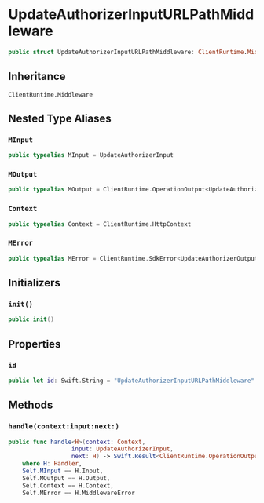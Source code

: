 # UpdateAuthorizerInputURLPathMiddleware

``` swift
public struct UpdateAuthorizerInputURLPathMiddleware: ClientRuntime.Middleware 
```

## Inheritance

`ClientRuntime.Middleware`

## Nested Type Aliases

### `MInput`

``` swift
public typealias MInput = UpdateAuthorizerInput
```

### `MOutput`

``` swift
public typealias MOutput = ClientRuntime.OperationOutput<UpdateAuthorizerOutputResponse>
```

### `Context`

``` swift
public typealias Context = ClientRuntime.HttpContext
```

### `MError`

``` swift
public typealias MError = ClientRuntime.SdkError<UpdateAuthorizerOutputError>
```

## Initializers

### `init()`

``` swift
public init() 
```

## Properties

### `id`

``` swift
public let id: Swift.String = "UpdateAuthorizerInputURLPathMiddleware"
```

## Methods

### `handle(context:input:next:)`

``` swift
public func handle<H>(context: Context,
                  input: UpdateAuthorizerInput,
                  next: H) -> Swift.Result<ClientRuntime.OperationOutput<UpdateAuthorizerOutputResponse>, MError>
    where H: Handler,
    Self.MInput == H.Input,
    Self.MOutput == H.Output,
    Self.Context == H.Context,
    Self.MError == H.MiddlewareError
```
